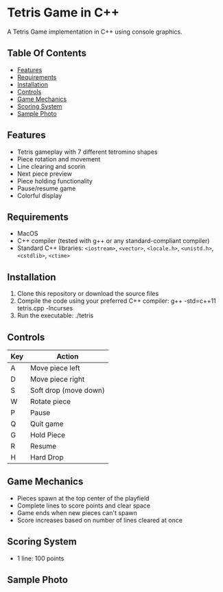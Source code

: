 
# Tetris Game in C++

A  Tetris Game implementation in C++ using console graphics.

## Table Of Contents
- [Features](#Features)
- [Requirements](#Requirements)
- [Installation](#Installation)
- [Controls](#Controls)
- [Game Mechanics](#Game-Mechanics)
- [Scoring System](#Scoring-System)
- [Sample Photo](#Sample-Photo)

## Features

- Tetris gameplay with 7 different tetromino shapes
- Piece rotation and movement
- Line clearing and scorin
- Next piece preview
- Piece holding functionality
- Pause/resume game
- Colorful display


## Requirements

- MacOS
- C++ compiler (tested with g++ or any standard-compliant compiler)
- Standard C++ libraries: `<iostream>`, `<vector>`, `<locale.h>`, `<unistd.h>`, `<cstdlib>`, `<ctime>`

## Installation

1. Clone this repository or download the source files
2. Compile the code using your preferred C++ compiler: g++ -std=c++11 tetris.cpp -lncurses
3. Run the executable: ./tetris


## Controls

| Key          | Action               |
|--------------|----------------------|
|       A      | Move piece left      |
|       D      | Move piece right     |
|       S      | Soft drop (move down)|
|       W      | Rotate piece         |
|       P      | Pause                |
|       Q      | Quit game            |
|       G      | Hold Piece           |
|       R      | Resume               |
|       H      | Hard Drop            |

## Game Mechanics

- Pieces spawn at the top center of the playfield
- Complete lines to score points and clear space
- Game ends when new pieces can't spawn
- Score increases based on number of lines cleared at once

## Scoring System

- 1 line: 100 points

## Sample Photo 




